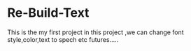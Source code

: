 # Re-Build-Text
This is the my first project in this project ,we can change font style,color,text to spech etc futures.....
